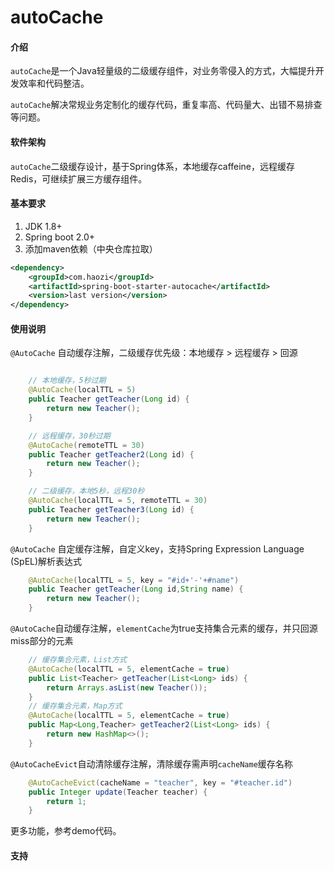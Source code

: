 # autoCache

#### 介绍
`autoCache`是一个Java轻量级的二级缓存组件，对业务零侵入的方式，大幅提升开发效率和代码整洁。

`autoCache`解决常规业务定制化的缓存代码，重复率高、代码量大、出错不易排查等问题。

#### 软件架构
`autoCache`二级缓存设计，基于Spring体系，本地缓存caffeine，远程缓存Redis，可继续扩展三方缓存组件。


#### 基本要求

1.  JDK 1.8+
2.  Spring boot 2.0+
3.  添加maven依赖（中央仓库拉取）
```xml
<dependency>
    <groupId>com.haozi</groupId>
    <artifactId>spring-boot-starter-autocache</artifactId>
    <version>last version</version>
</dependency>
```

#### 使用说明
`@AutoCache` 自动缓存注解，二级缓存优先级：本地缓存 > 远程缓存 > 回源

```java

    // 本地缓存，5秒过期
    @AutoCache(localTTL = 5)
    public Teacher getTeacher(Long id) {
        return new Teacher();
    }

    // 远程缓存，30秒过期
    @AutoCache(remoteTTL = 30)
    public Teacher getTeacher2(Long id) {
        return new Teacher();
    }

    // 二级缓存，本地5秒，远程30秒
    @AutoCache(localTTL = 5, remoteTTL = 30)
    public Teacher getTeacher3(Long id) {
        return new Teacher();
    }

```
`@AutoCache` 自定缓存注解，自定义key，支持Spring Expression Language (SpEL)解析表达式
```java
    @AutoCache(localTTL = 5, key = "#id+'-'+#name")
    public Teacher getTeacher(Long id,String name) {
        return new Teacher();
    }

```
`@AutoCache`自动缓存注解，`elementCache`为true支持集合元素的缓存，并只回源miss部分的元素

```java
    // 缓存集合元素，List方式
    @AutoCache(localTTL = 5, elementCache = true)
    public List<Teacher> getTeacher(List<Long> ids) {
        return Arrays.asList(new Teacher());
    }
    // 缓存集合元素，Map方式
    @AutoCache(localTTL = 5, elementCache = true)
    public Map<Long,Teacher> getTeacher2(List<Long> ids) {
        return new HashMap<>();
    }

```

`@AutoCacheEvict`自动清除缓存注解，清除缓存需声明`cacheName`缓存名称

```java
    @AutoCacheEvict(cacheName = "teacher", key = "#teacher.id")
    public Integer update(Teacher teacher) {
        return 1;
    }

```


更多功能，参考demo代码。

#### 支持
 
